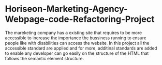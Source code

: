 # Horiseon-Marketing-Agency-Webpage-code-Refactoring-Project

  The mareketing company has a existing site that requires to be more accessible to increase the importance the bussiness running to ensure people
like with disabilities can access the website. In this project all the accessible standard are applied and for more, additinal standards are added
to enable any developer can go easily on the structure of the HTML that follows the semantic element structure.

